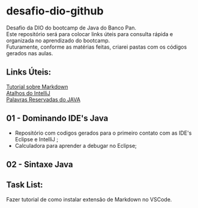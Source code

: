 # desafio-dio-github
Desafio da DIO do bootcamp de Java do Banco Pan.  
Este repositório será para colocar links úteis para consulta rápida e organizada no aprendizado do bootcamp.  
Futuramente, conforme as matérias feitas, criarei pastas com os códigos gerados nas aulas.  


## Links Úteis:
[Tutorial sobre Markdown](https://markdown.net.br/sintaxe-basica/)  
[Atalhos do IntelliJ](http://www.basef.com.br/index.php/Atalhos_do_IntelliJ_Idea)  
[Palavras Reservadas do JAVA](http://www.linhadecodigo.com.br/artigo/83/as-52-palavras-reservadas-do-java.aspx)





## 01 - Dominando IDE's Java
- Repositório com codigos gerados para o primeiro contato com as IDE's Eclipse e IntelliJ ;
- Calculadora para aprender a debugar no Eclipse;   

## 02 - Sintaxe Java




## Task List:
Fazer tutorial de como instalar extensão de Markdown no VSCode.